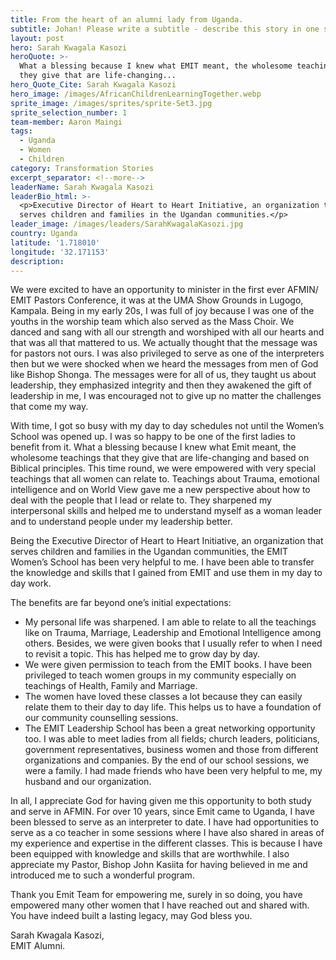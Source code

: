 ```yaml
---
title: From the heart of an alumni lady from Uganda.
subtitle: Johan! Please write a subtitle - describe this story in one sentence.
layout: post
hero: Sarah Kwagala Kasozi
heroQuote: >-
  What a blessing because I knew what EMIT meant, the wholesome teachings that
  they give that are life-changing...
hero_Quote_Cite: Sarah Kwagala Kasozi
hero_image: /images/AfricanChildrenLearningTogether.webp
sprite_image: /images/sprites/sprite-Set3.jpg
sprite_selection_number: 1
team-member: Aaron Maingi
tags:
  - Uganda
  - Women
  - Children
category: Transformation Stories
excerpt_separator: <!--more-->
leaderName: Sarah Kwagala Kasozi
leaderBio_html: >-
  <p>Executive Director of Heart to Heart Initiative, an organization that
  serves children and families in the Ugandan communities.</p>
leader_image: /images/leaders/SarahKwagalaKasozi.jpg
country: Uganda
latitude: '1.718010'
longitude: '32.171153'
description:
---
```


We were excited to have an opportunity to minister in the first ever AFMIN/ EMIT Pastors Conference, it was at the UMA Show Grounds in Lugogo, Kampala. Being in my early 20s, I was full of joy because I was one of the youths in the worship team which also served as the Mass Choir. We danced and sang with all our strength and worshiped with all our hearts and that was all that mattered to us. We actually thought that the message was for pastors not ours. I was also privileged to serve as one of the interpreters then but we were shocked when we heard the messages from men of God like Bishop Shonga. The messages were for all of us, they taught us about leadership, they emphasized integrity and then they awakened the gift of leadership in me, I was encouraged not to give up no matter the challenges that come my way.

With time, I got so busy with my day to day schedules not until the Women’s School was opened up. I was so happy to be one of the first ladies to benefit from it. What a blessing because I knew what Emit meant, the wholesome teachings that they give that are life-changing and based on Biblical principles. This time round, we were empowered with very special teachings that all women can relate to. Teachings about Trauma, emotional intelligence and on World View gave me a new perspective about how to deal with the people that I lead or relate to. They sharpened my interpersonal skills and helped me to understand myself as a woman leader and to understand people under my leadership better.

Being the Executive Director of Heart to Heart Initiative, an organization that serves children and families in the Ugandan communities, the EMIT Women’s School has been very helpful to me. I have been able to transfer the knowledge and skills that I gained from EMIT and use them in my day to day work.

The benefits are far beyond one’s initial expectations:

* My personal life was sharpened. I am able to relate to all the teachings like on Trauma, Marriage, Leadership and Emotional Intelligence among others. Besides, we were given books that I usually refer to when I need to revisit a topic. This has helped me to grow day by day.
* We were given permission to teach from the EMIT books. I have been privileged to teach women groups in my community especially on teachings of Health, Family and Marriage.
* The women have loved these classes a lot because they can easily relate them to their day to day life. This helps us to have a foundation of our community counselling sessions.
* The EMIT Leadership School has been a great networking opportunity too. I was able to meet ladies from all fields; church leaders, politicians, government representatives, business women and those from different organizations and companies. By the end of our school sessions, we were a family. I had made friends who have been very helpful to me, my husband and our organization.

In all, I appreciate God for having given me this opportunity to both study and serve in AFMIN. For over 10 years, since Emit came to Uganda, I have been blessed to serve as an interpreter to date. I have had opportunities to serve as a co teacher in some sessions where I have also shared in areas of my experience and expertise in the different classes. This is because I have been equipped with knowledge and skills that are worthwhile. I also appreciate my Pastor, Bishop John Kasiita for having believed in me and introduced me to such a wonderful program.

Thank you Emit Team for empowering me, surely in so doing, you have empowered many other women that I have reached out and shared with. You have indeed built a lasting legacy, may God bless you.

Sarah Kwagala Kasozi,<br>EMIT Alumni.